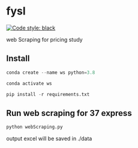 # fysl
[![Code style: black](https://img.shields.io/badge/code%20style-black-000000.svg)](https://github.com/psf/black)

web Scraping for pricing study

## Install

```python 
conda create --name ws python=3.8
```

```python 
conda activate ws
```

```python
pip install -r requirements.txt
```



## Run web scraping for 37 express

```python
python webScraping.py
```



output excel will be saved in ./data